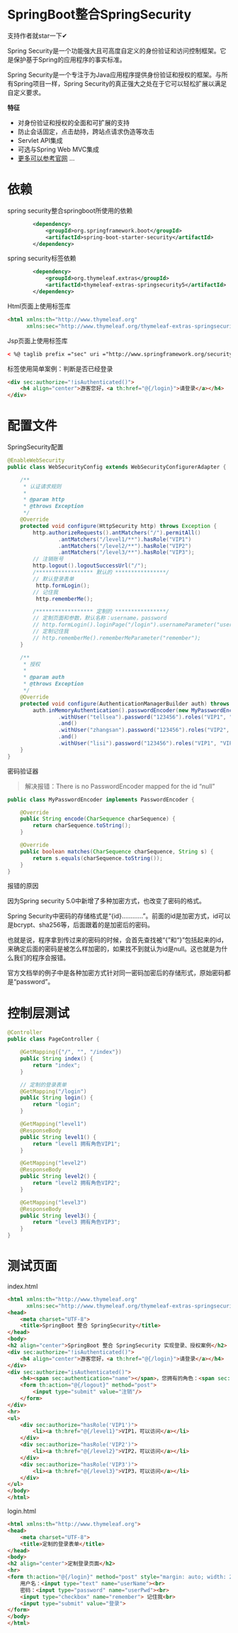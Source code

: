 # SpringBoot整合SpringSecurity

支持作者就star一下✔

Spring Security是一个功能强大且可高度自定义的身份验证和访问控制框架。它是保护基于Spring的应用程序的事实标准。

Spring Security是一个专注于为Java应用程序提供身份验证和授权的框架。与所有Spring项目一样，Spring Security的真正强大之处在于它可以轻松扩展以满足自定义要求。

**特征**

- 对身份验证和授权的全面和可扩展的支持
- 防止会话固定，点击劫持，跨站点请求伪造等攻击
- Servlet API集成
- 可选与Spring Web MVC集成
- [更多可以参考官网](https://spring.io/projects/spring-security#learn) …

# 依赖
spring security整合springboot所使用的依赖
```xml
        <dependency>
            <groupId>org.springframework.boot</groupId>
            <artifactId>spring-boot-starter-security</artifactId>
        </dependency>
```
spring security标签依赖

```xml
        <dependency>
            <groupId>org.thymeleaf.extras</groupId>
            <artifactId>thymeleaf-extras-springsecurity5</artifactId>
        </dependency>
```
Html页面上使用标签库
```html
<html xmlns:th="http://www.thymeleaf.org"
      xmlns:sec="http://www.thymeleaf.org/thymeleaf-extras-springsecurity5">
```
Jsp页面上使用标签库
```html
< %@ taglib prefix ="sec" uri ="http://www.springframework.org/security/tags" % >
```
标签使用简单案例：判断是否已经登录
```html
<div sec:authorize="!isAuthenticated()">
    <h4 align="center">游客您好，<a th:href="@{/login}">请登录</a></h4>
</div>
```
# 配置文件
SpringSecurity配置
```java
@EnableWebSecurity
public class WebSecurityConfig extends WebSecurityConfigurerAdapter {

    /**
     * 认证请求规则
     *
     * @param http
     * @throws Exception
     */
    @Override
    protected void configure(HttpSecurity http) throws Exception {
        http.authorizeRequests().antMatchers("/").permitAll()
                .antMatchers("/level1/**").hasRole("VIP1")
                .antMatchers("/level2/**").hasRole("VIP2")
                .antMatchers("/level3/**").hasRole("VIP3");
        // 注销账号
        http.logout().logoutSuccessUrl("/");
        /****************** 默认的 ****************/
        // 默认登录表单
         http.formLogin();
        // 记住我
         http.rememberMe();

        /****************** 定制的 ****************/
        // 定制页面和参数，默认名称：username，password
        // http.formLogin().loginPage("/login").usernameParameter("userName").passwordParameter("userPwd");
        // 定制记住我
        // http.rememberMe().rememberMeParameter("remember");
    }

    /**
     * 授权
     *
     * @param auth
     * @throws Exception
     */
    @Override
    protected void configure(AuthenticationManagerBuilder auth) throws Exception {
        auth.inMemoryAuthentication().passwordEncoder(new MyPasswordEncoder())
                .withUser("tellsea").password("123456").roles("VIP1", "VIP2")
                .and()
                .withUser("zhangsan").password("123456").roles("VIP2", "VIP3")
                .and()
                .withUser("lisi").password("123456").roles("VIP1", "VIP3");
    }
}
```
密码验证器

> 解决报错：There is no PasswordEncoder mapped for the id “null”

```java
public class MyPasswordEncoder implements PasswordEncoder {

    @Override
    public String encode(CharSequence charSequence) {
        return charSequence.toString();
    }

    @Override
    public boolean matches(CharSequence charSequence, String s) {
        return s.equals(charSequence.toString());
    }
}
```
报错的原因

因为Spring security 5.0中新增了多种加密方式，也改变了密码的格式。

Spring Security中密码的存储格式是“{id}…………”。前面的id是加密方式，id可以是bcrypt、sha256等，后面跟着的是加密后的密码。

也就是说，程序拿到传过来的密码的时候，会首先查找被“{”和“}”包括起来的id，来确定后面的密码是被怎么样加密的，如果找不到就认为id是null。这也就是为什么我们的程序会报错。

官方文档举的例子中是各种加密方式针对同一密码加密后的存储形式，原始密码都是“password”。

# 控制层测试
```java
@Controller
public class PageController {

    @GetMapping({"/", "", "/index"})
    public String index() {
        return "index";
    }

    // 定制的登录表单
    @GetMapping("/login")
    public String login() {
        return "login";
    }

    @GetMapping("level1")
    @ResponseBody
    public String level1() {
        return "level1 拥有角色VIP1";
    }

    @GetMapping("level2")
    @ResponseBody
    public String level2() {
        return "level2 拥有角色VIP2";
    }

    @GetMapping("level3")
    @ResponseBody
    public String level3() {
        return "level3 拥有角色VIP3";
    }
}
```
# 测试页面
index.html
```html
<html xmlns:th="http://www.thymeleaf.org"
      xmlns:sec="http://www.thymeleaf.org/thymeleaf-extras-springsecurity5">
<head>
    <meta charset="UTF-8">
    <title>SpringBoot 整合 SpringSecurity</title>
</head>
<body>
<h2 align="center">SpringBoot 整合 SpringSecurity 实现登录、授权案例</h2>
<div sec:authorize="!isAuthenticated()">
    <h4 align="center">游客您好，<a th:href="@{/login}">请登录</a></h4>
</div>
<div sec:authorize="isAuthenticated()">
    <h4><span sec:authentication="name"></span>，您拥有的角色：<span sec:authentication="principal.authorities"></span></h4>
    <form th:action="@{/logout}" method="post">
        <input type="submit" value="注销"/>
    </form>
</div>
<hr>
<ul>
    <div sec:authorize="hasRole('VIP1')">
        <li><a th:href="@{/level1}">VIP1，可以访问</a></li>
    </div>
    <div sec:authorize="hasRole('VIP2')">
        <li><a th:href="@{/level2}">VIP2，可以访问</a></li>
    </div>
    <div sec:authorize="hasRole('VIP3')">
        <li><a th:href="@{/level3}">VIP3，可以访问</a></li>
    </div>
</ul>
</body>
</html>
```
login.html
```html
<html xmlns:th="http://www.thymeleaf.org">
<head>
    <meta charset="UTF-8">
    <title>定制的登录表单</title>
</head>
<body>
<h2 align="center">定制登录页面</h2>
<hr>
<form th:action="@{/login}" method="post" style="margin: auto; width: 200px;">
    用户名：<input type="text" name="userName"><br>
    密码：<input type="password" name="userPwd"><br>
    <input type="checkbox" name="remember"> 记住我<br>
    <input type="submit" value="登录">
</form>
</body>
</html>
```
